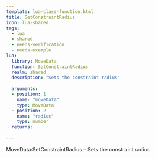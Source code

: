 ```yaml
---
template: lua-class-function.html
title: SetConstraintRadius
icon: lua-shared
tags:
  - lua
  - shared
  - needs-verification
  - needs-example
lua:
  library: MoveData
  function: SetConstraintRadius
  realm: shared
  description: "Sets the constraint radius"
  
  arguments:
  - position: 1
    name: "moveData"
    type: MoveData
  - position: 2
    name: "radius"
    type: number
  returns:
    
---
```


<div class="lua__search__keywords">
MoveData:SetConstraintRadius &#x2013; Sets the constraint radius
</div>

